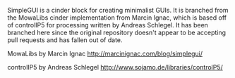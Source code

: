 SimpleGUI is a cinder block for creating minimalist GUIs. It is branched from the MowaLibs cinder implementation from Marcin Ignac, which is based off of controlIP5 for processing written by Andreas Schlegel. It has been branched here since the original repository doesn't appear to be accepting pull requests and has fallen out of date.

MowaLibs by Marcin Ignac
http://marcinignac.com/blog/simplegui/

controlIP5 by Andreas Schlegel
http://www.sojamo.de/libraries/controlP5/